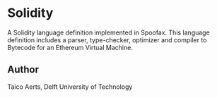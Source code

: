 # Solidity
A Solidity language definition implemented in Spoofax. This language definition includes a parser, type-checker, optimizer and compiler to Bytecode for an Ethereum Virtual Machine.

## Author
Taico Aerts, Delft University of Technology
